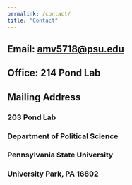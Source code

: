 ```yaml
---
permalink: /contact/
title: "Contact"
---
```


## Email: amv5718@psu.edu

## Office: 214 Pond Lab

## Mailing Address

### 203 Pond Lab
### Department of Political Science
### Pennsylvania State University
### University Park, PA 16802
